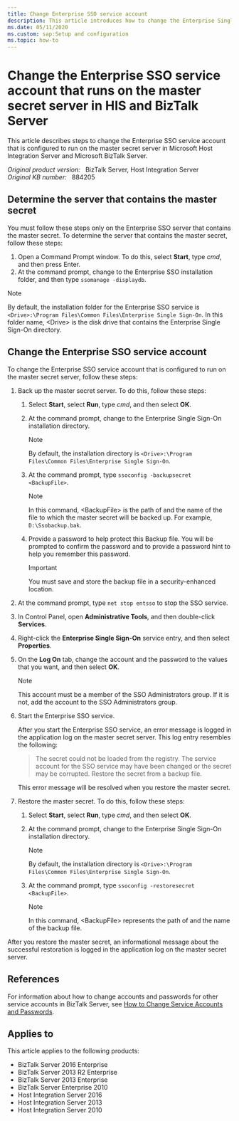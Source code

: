 ```yaml
---
title: Change Enterprise SSO service account
description: This article introduces how to change the Enterprise Single Sign-On service account that is configured to run on the master secret server in HIS and BizTalk Server.
ms.date: 05/11/2020
ms.custom: sap:Setup and configuration
ms.topic: how-to
---
```

# Change the Enterprise SSO service account that runs on the master secret server in HIS and BizTalk Server

This article describes steps to change the Enterprise SSO service account that is configured to run on the master secret server in Microsoft Host Integration Server and Microsoft BizTalk Server.

_Original product version:_ &nbsp; BizTalk Server, Host Integration Server  
_Original KB number:_ &nbsp; 884205

## Determine the server that contains the master secret

You must follow these steps only on the Enterprise SSO 
server that contains the master secret. To determine the server that contains the master secret, follow these steps:

1. Open a Command Prompt window. To do this, select **Start**, type *cmd*, and then press Enter.
2. At the command prompt, change to the Enterprise SSO installation folder, and then type `ssomanage -displaydb`.

> [!NOTE]
> By default, the installation folder for the Enterprise SSO service is `<Drive>:\Program Files\Common Files\Enterprise Single Sign-On`. In this folder name, \<Drive> is the disk drive that contains the Enterprise Single Sign-On directory.

## Change the Enterprise SSO service account

To change the Enterprise SSO service account that is configured to run on the master secret server, follow these steps:

1. Back up the master secret server. To do this, follow these steps:

    1. Select **Start**, select **Run**, type *cmd*, and then select **OK**.
    2. At the command prompt, change to the Enterprise Single Sign-On installation directory.

        > [!NOTE]
        > By default, the installation directory is `<Drive>:\Program Files\Common Files\Enterprise Single Sign-On`.
  
    3. At the command prompt, type `ssoconfig -backupsecret <BackupFile>`.

        > [!NOTE]
        > In this command, \<BackupFile> is the path of and the name of the file to which the master secret will be backed up. For example, `D:\Ssobackup.bak`.

    4. Provide a password to help protect this Backup file. You will be prompted to confirm the password and to provide a password hint to help you remember this password.

        > [!IMPORTANT]
        > You must save and store the backup file in a security-enhanced location.

2. At the command prompt, type `net stop entsso` to stop the SSO service.
3. In Control Panel, open **Administrative Tools**, and then double-click **Services**.
4. Right-click the **Enterprise Single Sign-On** service entry, and then select **Properties**.
5. On the **Log On** tab, change the account and the password to the values that you want, and then select **OK**.

    > [!NOTE]
    > This account must be a member of the SSO Administrators group. If it is not, add the account to the SSO Administrators group.

6. Start the Enterprise SSO service.

    After you start the Enterprise SSO service, an error message is logged in the application log on the master secret server. This log entry resembles the following:

    > The secret could not be loaded from the registry. The service account for the SSO service may have been changed or the secret may be corrupted. Restore the secret from a backup file.

    This error message will be resolved when you restore the master secret.

7. Restore the master secret. To do this, follow these steps:

    1. Select **Start**, select **Run**, type *cmd*, and then select **OK**.
    2. At the command prompt, change to the Enterprise Single Sign-On installation directory.

        > [!NOTE]  
        > By default, the installation directory is `<Drive>:\Program Files\Common Files\Enterprise Single Sign-On`.

    3. At the command prompt, type `ssoconfig -restoresecret <BackupFile>`.

        > [!NOTE]
        > In this command, \<BackupFile> represents the path of and the name of the backup file.

After you restore the master secret, an informational message about the successful restoration is logged in the application log on the master secret server.

## References

For information about how to change accounts and passwords for other service accounts in BizTalk Server, see [How to Change Service Accounts and Passwords](/biztalk/core/how-to-change-service-accounts-and-passwords).

## Applies to

This article applies to the following products:

- BizTalk Server 2016 Enterprise
- BizTalk Server 2013 R2 Enterprise
- BizTalk Server 2013 Enterprise
- BizTalk Server Enterprise 2010
- Host Integration Server 2016
- Host Integration Server 2013
- Host Integration Server 2010
